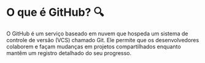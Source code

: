 # O que é GitHub? :mag:

O GitHub é um serviço baseado em nuvem que hospeda um sistema de  controle de versão (VCS) chamado Git. Ele permite que os desenvolvedores colaborem e façam mudanças em projetos compartilhados enquanto mantêm  um registro detalhado do seu progresso.

